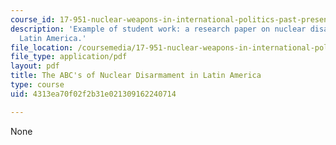 ```yaml
---
course_id: 17-951-nuclear-weapons-in-international-politics-past-present-and-future-spring-2009
description: 'Example of student work: a research paper on nuclear disarmament in
  Latin America.'
file_location: /coursemedia/17-951-nuclear-weapons-in-international-politics-past-present-and-future-spring-2009/4313ea70f02f2b31e021309162240714_MIT17_951S09_abcs.pdf
file_type: application/pdf
layout: pdf
title: The ABC's of Nuclear Disarmament in Latin America
type: course
uid: 4313ea70f02f2b31e021309162240714

---
```

None